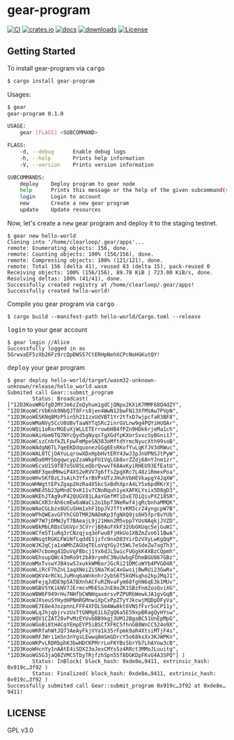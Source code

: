 # gear-program

[![CI][ci1]][ci2]
[![crates.io][c1]][c2]
[![docs][docs1]][docs2]
[![downloads][d1]][d2]
[![License][l1]][l2]

[c1]: https://img.shields.io/crates/v/gear-program.svg
[c2]: https://crates.io/crates/gear-program

[ci1]: https://github.com/clearloop/gear-program/workflows/CI/badge.svg
[ci2]: https://github.com/clearloop/gear-program/actions/workflows/CI.yaml

[docs1]: https://img.shields.io/badge/current-docs-brightgreen.svg
[docs2]: https://docs.rs/gear-program/

[d1]: https://img.shields.io/crates/d/gear-program.svg
[d2]: https://crates.io/crates/gear-program

[l1]: https://img.shields.io/badge/License-GPL%203.0-success
[l2]: https://github.com/clearloop/gear-program/blob/master/LICENSE


## Getting Started

To install gear-program via <kbd>cargo</kbd>

```sh
$ cargo install gear-program
```

Usages:

```sh
$ gear 
gear-program 0.1.0

USAGE:
    gear [FLAGS] <SUBCOMMAND>

FLAGS:
    -d, --debug      Enable debug logs
    -h, --help       Prints help information
    -V, --version    Prints version information

SUBCOMMANDS:
    deploy    Deploy program to gear node
    help      Prints this message or the help of the given subcommand(s)
    login     Login to account
    new       Create a new gear program
    update    Update resources
```

Now, let's create a <kbd>new</kbd> gear program and deploy it to the staging testnet.

```
$ gear new hello-world
Cloning into '/home/clearloop/.gear/apps'...
remote: Enumerating objects: 156, done.
remote: Counting objects: 100% (156/156), done.
remote: Compressing objects: 100% (121/121), done.
remote: Total 156 (delta 41), reused 83 (delta 15), pack-reused 0
Receiving objects: 100% (156/156), 89.78 KiB | 723.00 KiB/s, done.
Resolving deltas: 100% (41/41), done.
Successfully created registry at /home/clearloop/.gear/apps!
Successfully created hello-world!
```

Compile you gear program via <kbd>cargo</kbd>

```
$ cargo build --manifest-path hello-world/Cargo.toml --release
```

<kbd>login</kbd> to your gear account

```
$ gear login //Alice
Successfully logged in as 5GrwvaEF5zXb26Fz9rcQpDWS57CtERHpNehXCPcNoHGKutQY!
```

<kbd>deploy</kbd> your gear program

```
$ gear deploy hello-world/target/wasm32-unknown-unknown/release/hello_world.wasm
Submited call Gear::submit_program
        Status: Broadcast( ["12D3KooWRGfgDJMYJm6zZeQyhum1gdCjQNpx2KXiK7MMF68Q4dZY", "12D3KooWCrVbKnk9NbQJT8Frs8jen4WwN12bwFN13XfMVAw7PVpN", "12D3KooWESKNqBMzP5in5h211zxUdVBT1Yr2tfxD7wjpcfaR3BF8", "12D3KooWMaNVy5CcU8UBvTaaNYTqSRc2inrGVLnw9g4PQYiHUQAr", "12D3KooWQi1oRarMGEuXjWLLETErrowbHB4fPZn9HDk6rjeMa1ch", "12D3KooWAiHom6TQ7NYcQyd5gNyqsTgXGdfpKXorSxxcSyBGni17", "12D3KooWCszCnbfkZLFpwFmMpeSN383oMftdYrmcNyucXth99soB", "12D3KooWAdgN6TL7qeEKDdquonezGGg6EsRKofYuLqKfJV3dRWuc", "12D3KooWAL8TCjDAYuLqrowXDxHpbHvtERY43wJ3pJnUPNSJtPyW", "12D3KooWDa6MYSbgqwcypZzaWkpFU1VqLGb8xrZZdj68nYJnm1zr", "12D3KooWEcxU1S9TB7o5U85LeQbrQvwvT68AxKyiRHEU93EfEatU", "12D3KooWBF3qedMHwiP4XS2eRVV7g6ffsZpgXRc7L48ziRmexPoa", "12D3KooWHvSKfBzLJsAih3YfxrBVPxUTzJHuhVbHEVkapgY4JqXW", "12D3KooWHWgttEPxZgap2HzRa4X5kcSxBdhXprA4LY5x6pdRKrXj", "12D3KooWNEd5b23pMndC9xK11v7CNoRquh1yeXAFKLYsix5D8gD3", "12D3KooWKEhJTAg9vP42QUGV81LAaYGmfMTiDxE7DiQivPXZ185R", "12D3KooWACXR3rAh6cmEw6aWaCi2o1bpT3NeRwf4jgRcbnhaMMQK", "12D3KooWAoCGLbzx8UCuSHm1xhF1bpJVJTftvKM3cr24yngcpW7B", "12D3KooWPhQWEavGFYhCGDTMR2NADmKp3fgNXQ9js6H5fpr8vYUb", "12D3KooWP7W7jDMWJyT7BAeajL9j21Hmn2M5vpp7YUsNAqkjJVZD", "12D3KooWBkMbLRBsCUGVpr3CVrrjB8AuFXkF32UbGKUqc5ejGuW1", "12D3KooWCfm5T1uRq3rCNzqjsq3eFwu8fjHkUo1XBZmZvo611BwA", "12D3KooWNsqtRGKLFWiNfLqddE1jzfc9nxD83YirDzVXyLwKgQqP", "12D3KooWJK2qCja1xWMhZAGUqTELoVqYGyJt5WL7eSdeZw7agTh3", "12D3KooWH7cbomg41DuVqFBbcj1Yx6dJL5wicFUGgkK4XBzCQpmh", "12D3KooWEhsupQWc43mRo9t2bA9rymhC3NuUwbgFDhmBGU867GBz", "12D3KooWMxTvswYJB4swSJxukkWM6orJGcRi21DMCuWYb4PVGD4R", "12D3KooWLiRcF7hZnL1aqXNeiZiSNa7KaC4xGwsijBwRUi23GwRv", "12D3KooWQKV4rRCkLJuMnq6aWnknhr2ybS6T5kGMsqho2kpJMqJ1", "12D3KooWFejqJdDE9p5A7BXnhACFuRZNvaFym68fghN6qE3k1MUv", "12D3KooWGBV5YKikNV7JErmcvMhESoJnE8oZK1SBzFnm2osQviXG", "12D3KooWBW6F949rHu7NHfbCWNHqaxmrsvPZPURbWewkJA1gvGqB", "12D3KooWJXseuSYHydHPNmRGMnwiXpCxPpZTyYJkcwjMQDpDFyVa", "12D3KooWE7E8e4JozpnnLFFF4XFDLSm4Ww8kt6VNSfFvr5oCP11y", "12D3KooWLqJhjqbjrvzUxTtGNMg61LbZgQ6a5E59xpBRagQyHYsw", "12D3KooWQV1CZAT28vPvMzEYUvbBB9kgj3UM12BgaBC51UnEpMpG", "12D3KooWGoBi8tH4CqYEmpEYP5iBSCfXFKC5fhnGB8WnCC524o9X", "12D3KooWKRfahWtJQ73AeAyFkjVYa1k35rFpmk9aR4XtsiMTjF4s", "12D3KooWRFJWri1m5n3nYgsLEwwq8mSmGDrcY5o68ksXx3KJWPKn", "12D3KooWKPvLRDRbphK3bwHDCKPMrrLoFKYBsSbrYb7LhAYow3cB", "12D3KooWHcnYy1nAAtE4iSDX23oJexCMYs5z4RRct3MMoJLuuitg", "12D3KooWG5G3jaQ8ZVMCSTbyTRjfzhSpn55f8DGKDpFKvU4A3SPQ"] )
        Status: InBlock( block_hash: 0xde8e…9411, extrinsic_hash: 0x919c…3f92 )
        Status: Finalized( block_hash: 0xde8e…9411, extrinsic_hash: 0x919c…3f92 )
Successfully submited call Gear::submit_program 0x919c…3f92 at 0xde8e…9411!
```

## LICENSE

GPL v3.0
